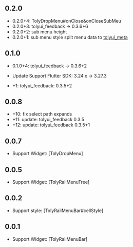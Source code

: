 ## 0.2.0
* 0.2.0+4: TolyDropMenu#onClose&onCloseSubMeu
* 0.2.0+3: tolyui_feedback -> 0.3.6+6
* 0.2.0+2: sub menu height
* 0.2.0+1: sub menu style
split menu data to [tolyui_meta](https://pub.dev/packages/tolyui_meta)


## 0.1.0

* 0.1.0+4: tolyui_feedback -> 0.3.6+2

* Update Support Flutter SDK: 3.24.x -> 3.27.3
* +1: tolyui_feedback: 0.3.5+2


## 0.0.8

* +10: fix select path expands
* +11:  update: tolyui_feedback 0.3.5
* +12:  update: tolyui_feedback 0.3.5+1


## 0.0.7

* Support Widget: [TolyDropMenu]


## 0.0.5

* Support Widget: [TolyRailMenuTree]


## 0.0.2

* Support style: [TolyRailMenuBar#cellStyle]


## 0.0.1

* Support Widget: [TolyRailMenuBar]


